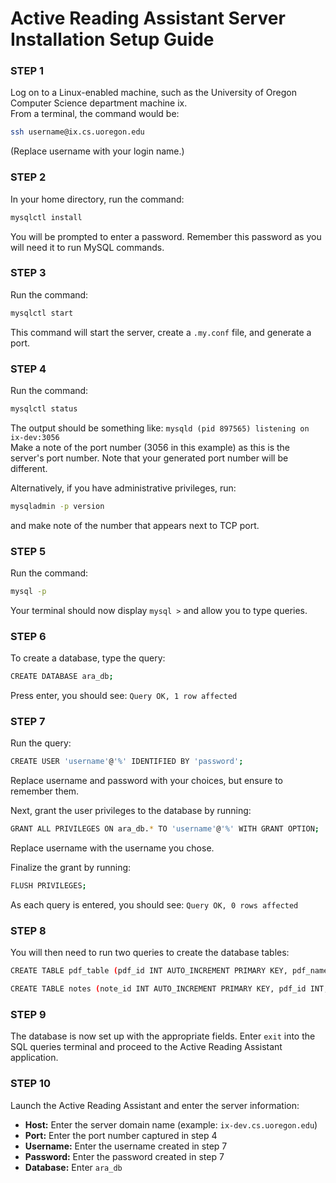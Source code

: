 # Active Reading Assistant Server Installation Setup Guide

### STEP 1
Log on to a Linux-enabled machine, such as the University of Oregon Computer Science department machine ix.  
From a terminal, the command would be:  
```bash
ssh username@ix.cs.uoregon.edu
```
(Replace username with your login name.)

### STEP 2
In your home directory, run the command:  
```bash
mysqlctl install
```
You will be prompted to enter a password. Remember this password as you will need it to run MySQL commands.

### STEP 3
Run the command:  
```bash
mysqlctl start 
```
This command will start the server, create a `.my.conf` file, and generate a port.

### STEP 4
Run the command:
```bash
mysqlctl status
```
The output should be something like: `mysqld (pid 897565) listening on ix-dev:3056`  
Make a note of the port number (3056 in this example) as this is the server's port number. Note that your generated port number will be different.  

Alternatively, if you have administrative privileges, run:  
```bash
mysqladmin -p version 
```
and make note of the number that appears next to TCP port.

### STEP 5
Run the command: 
```bash
mysql -p
```
Your terminal should now display `mysql >` and allow you to type queries.

### STEP 6
To create a database, type the query:  
```bash
CREATE DATABASE ara_db;
```

Press enter, you should see: `Query OK, 1 row affected`
### STEP 7
Run the query: 
```bash
CREATE USER 'username'@'%' IDENTIFIED BY 'password';
```
Replace username and password with your choices, but ensure to remember them.  

Next, grant the user privileges to the database by running:  
```bash
GRANT ALL PRIVILEGES ON ara_db.* TO 'username'@'%' WITH GRANT OPTION; 
```
Replace username with the username you chose.  

Finalize the grant by running:  
```bash
FLUSH PRIVILEGES;
```
As each query is entered, you should see: `Query OK, 0 rows affected`

### STEP 8
You will then need to run two queries to create the database tables: 
```bash
CREATE TABLE pdf_table (pdf_id INT AUTO_INCREMENT PRIMARY KEY, pdf_name VARCHAR(255) NOT NULL, pdf_location VARCHAR(255) NOT NULL, highlighted_pdf_location VARCHAR(255)); 
```
```bash
CREATE TABLE notes (note_id INT AUTO_INCREMENT PRIMARY KEY, pdf_id INT, note LONGTEXT, note_name VARCHAR(255) NOT NULL, FOREIGN KEY (pdf_id) REFERENCES pdf_table(pdf_id));
```

### STEP 9
The database is now set up with the appropriate fields. Enter `exit` into the SQL queries terminal and proceed to the Active Reading Assistant application.

### STEP 10
Launch the Active Reading Assistant and enter the server information:
- **Host:** Enter the server domain name (example: `ix-dev.cs.uoregon.edu`)
- **Port:** Enter the port number captured in step 4
- **Username:** Enter the username created in step 7
- **Password:** Enter the password created in step 7
- **Database:** Enter `ara_db`
